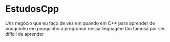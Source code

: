 # EstudosCpp
 
Uns negócio que eu faço de vez em quando em C++ para aprender de pouquinho em pouquinho a
programar nessa linguagem tão famosa por ser difícil de aprender
